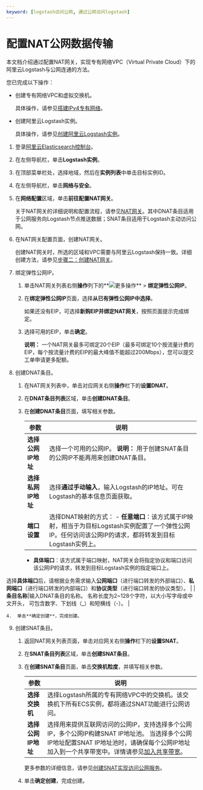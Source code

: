 ```yaml
---
keyword: [logstash访问公网, 通过公网访问logstash]
---
```


# 配置NAT公网数据传输

本文档介绍通过配置NAT网关，实现专有网络VPC（Virtual Private Cloud）下的阿里云Logstash与公网连通的方法。

您已完成以下操作：

-   创建专有网络VPC和虚拟交换机。

    具体操作，请参见[搭建IPv4专有网络](/cn.zh-CN/快速入门/搭建IPv4专有网络.md)。

-   创建阿里云Logstash实例。

    具体操作，请参见[创建阿里云Logstash实例](/cn.zh-CN/Logstash实例/快速入门/步骤一：创建实例/创建阿里云Logstash实例.md)。


1.  登录[阿里云Elasticsearch控制台](https://elasticsearch.console.aliyun.com/#/home)。

2.  在左侧导航栏，单击**Logstash实例**。

3.  在顶部菜单栏处，选择地域，然后在**实例列表**中单击目标实例ID。

4.  在左侧导航栏，单击**网络与安全**。

5.  在**网络配置**区域，单击**前往配置NAT网关**。

    关于NAT网关的详细说明和配置流程，请参见[NAT网关](/cn.zh-CN/用户指南/NAT网关实例/NAT网关实例概述.md)。其中DNAT条目适用于公网服务向Logstash节点推送数据；SNAT条目适用于Logstash主动访问公网。

6.  在NAT网关配置页面，创建NAT网关。

    创建NAT网关时，所选的区域和VPC需要与阿里云Logstash保持一致。详细创建方法，请参见[步骤二：创建NAT网关](/cn.zh-CN/快速入门/使用SNAT访问公网.md)。

7.  绑定弹性公网IP。

    1.  单击NAT网关列表右侧**操作**列下的**![更多操作](https://static-aliyun-doc.oss-accelerate.aliyuncs.com/assets/img/zh-CN/5026129951/p98649.png)** \> **绑定弹性公网IP**。

    2.  在**绑定弹性公网IP**页面，选择**从已有弹性公网IP中选择**。

        如果还没有EIP，可选择**新购EIP并绑定NAT网关**，按照页面提示完成绑定。

    3.  选择可用的EIP，单击**确定**。

        **说明：** 一个NAT网关最多可绑定20个EIP（最多可绑定10个按流量计费的EIP，每个按流量计费的EIP的最大峰值不能超过200Mbps），您可以提交工单申请更多配额。

8.  创建DNAT条目。

    1.  在NAT网关列表中，单击对应网关右侧**操作**栏下的**设置DNAT**。

    2.  在**DNAT条目列表**区域，单击**创建DNAT条目**。

    3.  在**创建DNAT条目**页面，填写相关参数。

        |参数|说明|
        |--|--|
        |**选择公网IP地址**|选择一个可用的公网IP。 **说明：** 用于创建SNAT条目的公网IP不能再用来创建DNAT条目。 |
        |**选择私网IP地址**|选择**通过手动输入**，输入Logstash的IP地址。可在Logstash的基本信息页面获取。|
        |**端口设置**|选择DNAT映射的方式：         -   **任意端口**：该方式属于IP映射，相当于为目标Logstash实例配置了一个弹性公网IP。任何访问该公网IP的请求，都将转发到目标Logstash实例上。
        -   **具体端口**：该方式属于端口映射，NAT网关会将指定协议和端口访问该公网IP的请求，转发到目标Logstash实例的指定端口上。

选择**具体端口**后，请根据业务需求输入**公网端口**（进行端口转发的外部端口）、**私网端口**（进行端口转发的内部端口）和**协议类型**（进行端口转发的协议类型）。 |
        |**条目名称**|输入DNAT条目的名称。 名称长度为2~128个字符，以大小写字母或中文开头， 可包含数字、下划线（\_）和短横线（-）。 |

    4.  单击**确定创建**，完成创建。

9.  创建SNAT条目。

    1.  返回NAT网关列表页面，单击对应网关右侧**操作**栏下的**设置SNAT**。

    2.  在**SNAT条目列表**区域，单击**创建SNAT条目**。

    3.  在**创建SNAT条目**页面，单击**交换机粒度**，并填写相关参数。

        |参数|说明|
        |--|--|
        |**选择交换机**|选择Logstash所属的专有网络VPC中的交换机。该交换机下所有ECS实例，都将通过SNAT功能进行公网访问。|
        |**选择公网IP地址**|选择用来提供互联网访问的公网IP，支持选择多个公网IP，多个公网IP构建SNAT IP地址池。 当选择多个公网IP地址配置SNAT IP地址池时，请确保每个公网IP地址加入到一个共享带宽中。详情请参见[加入共享带宽](/cn.zh-CN/用户指南/管理按量计费实例/加入共享带宽.md)。 |

        更多参数的详细信息，请参见[创建SNAT实现访问公网服务](/cn.zh-CN/用户指南/SNAT（访问公网服务）/创建SNAT实现访问公网服务.md)。

    4.  单击**确定创建**，完成创建。


